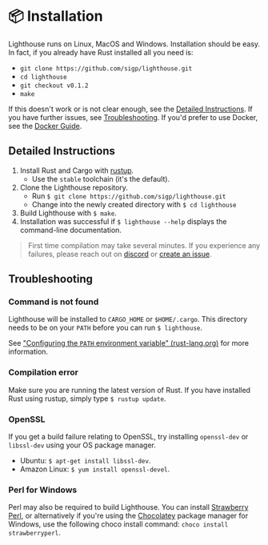 # 📦 Installation

Lighthouse runs on Linux, MacOS and Windows. Installation should be easy. In
fact, if you already have Rust installed all you need is:

- `git clone https://github.com/sigp/lighthouse.git`
- `cd lighthouse`
- `git checkout v0.1.2`
- `make`

If this doesn't work or is not clear enough, see the [Detailed Instructions](#detailed-instructions). If you have further issues, see [Troubleshooting](#troubleshooting). If you'd prefer to use Docker, see the [Docker Guide](./docker.md).

## Detailed Instructions

1. Install Rust and Cargo with [rustup](https://rustup.rs/).
    - Use the `stable` toolchain (it's the default).
1. Clone the Lighthouse repository.
    - Run `$ git clone https://github.com/sigp/lighthouse.git`
    - Change into the newly created directory with `$ cd lighthouse`
1. Build Lighthouse with `$ make`.
1. Installation was successful if `$ lighthouse --help` displays the
   command-line documentation.

> First time compilation may take several minutes. If you experience any
> failures, please reach out on [discord](https://discord.gg/cyAszAh) or
> [create an issue](https://github.com/sigp/lighthouse/issues/new).

## Troubleshooting

###  Command is not found

Lighthouse will be installed to `CARGO_HOME` or `$HOME/.cargo`. This directory
needs to be on your `PATH` before you can run `$ lighthouse`.

See ["Configuring the `PATH` environment variable"
(rust-lang.org)](https://www.rust-lang.org/tools/install) for more information.

### Compilation error

Make sure you are running the latest version of Rust. If you have installed Rust using rustup, simply type `$ rustup update`.

### OpenSSL

If you get a build failure relating to OpenSSL, try installing `openssl-dev` or
`libssl-dev` using your OS package manager.

- Ubuntu: `$ apt-get install libssl-dev`.
- Amazon Linux: `$ yum install openssl-devel`.

### Perl for Windows

Perl may also be required to build Lighthouse. You can install [Strawberry
Perl](http://strawberryperl.com/), or alternatively if you're using the [Chocolatey](https://chocolatey.org/) package manager for Windows, use the following choco install command: `choco install strawberryperl`.
